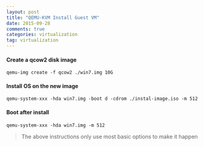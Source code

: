 ```yaml
---
layout: post
title: "QEMU-KVM Install Guest VM"
date: 2015-09-28
comments: true
categories: virtualization
tag: virtualization
---
```



#### Create a qcow2 disk image
```
qemu-img create -f qcow2 ./win7.img 10G
```

#### Install OS on the new image
```
qemu-system-xxx -hda win7.img -boot d -cdrom ./instal-image.iso -m 512
```

#### Boot after install
```
qemu-system-xxx -hda win7.img -m 512
```

> The above instructions only use most basic options to make it happen


